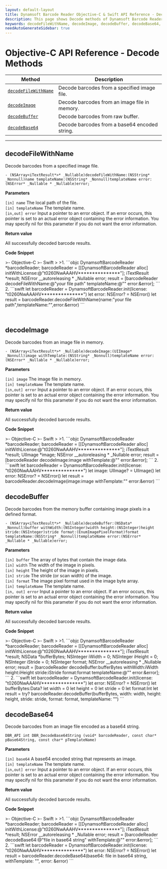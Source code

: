 ```yaml
---
layout: default-layout
title: Dynamsoft Barcode Reader Objective-C & Swift API Reference - Decode Methods
description: This page shows Decode methods of Dynamsoft Barcode Reader for iOS SDK.
keywords: decodeFileWithName, decodeImage, decodeBuffer, decodeBase64, decode methods, api reference, objective-c, oc, swift
needAutoGenerateSidebar: true
---
```


# Objective-C API Reference - Decode Methods

  | Method               | Description |
  |----------------------|-------------|
  | [`decodeFileWithName`](#decodefilewithname) | Decode barcodes from a specified image file. |
  | [`decodeImage`](#decodeImage) | Decode barcodes from an image file in memory. |
  | [`decodeBuffer`](#decodeBuffer) | Decode barcodes from raw buffer. |
  | [`decodeBase64`](#decodeBase64) | Decode barcodes from a base64 encoded string. |
  
---

## decodeFileWithName

Decode barcodes from a specified image file.

```objc
- (NSArray<iTextResult*>* _Nullable)decodeFileWithName:(NSString* _Nonnull)name templateName:(NSString* _Nonnull)templateName error:(NSError* _Nullable * _Nullable)error;
```

**Parameters**

`[in] name` The local path of the file.  
`[in] templateName` The template name.  
`[in,out] error` Input a pointer to an error object. If an error occurs, this pointer is set to an actual error object containing the error information. You may specify nil for this parameter if you do not want the error information.  

**Return value**

All successfully decoded barcode results.

**Code Snippet**

<div class="sample-code-prefix"></div>
>- Objective-C
>- Swift
>
>1. 
```objc
DynamsoftBarcodeReader *barcodeReader;
barcodeReader = [[DynamsoftBarcodeReader alloc] initWithLicense:@"t0260NwAAAHV***************"];
iTextResult *result;
NSError __autoreleasing * _Nullable error;
result = [barcodeReader decodeFileWithName:@"your file path" templateName:@"" error:&error];
```
2. 
```swift
let barcodeReader = DynamsoftBarcodeReader.init(license: "t0260NwAAAHV***************")
let error: NSError? = NSError()
let result = barcodeReader.decodeFileWithName(name:"your file path",templateName:"",error:&error)
```

&nbsp;

## decodeImage

Decode barcodes from an image file in memory.

```objc
- (NSArray<iTextResult*>* _Nullable)decodeImage:(UIImage* _Nonnull)image withTemplate:(NSString* _Nonnull)templateName error:(NSError* _Nullable * _Nullable)error;
```  

**Parameters**

`[in] image` The image file in memory.  
`[in] templateName` The template name.  
`[in,out] error` Input a pointer to an error object. If an error occurs, this pointer is set to an actual error object containing the error information. You may specify nil for this parameter if you do not want the error information.

**Return value**

All successfully decoded barcode results.

**Code Snippet**

<div class="sample-code-prefix"></div>
>- Objective-C
>- Swift
>
>1. 
```objc
DynamsoftBarcodeReader *barcodeReader;
barcodeReader = [[DynamsoftBarcodeReader alloc] initWithLicense:@"t0260NwAAAHV***************"];
iTextResult *result;
UIImage *image;
NSError __autoreleasing * _Nullable error;
result = [barcodeReader decodeImage:image withTemplate:@"" error:&error];
```
2. 
```swift
let barcodeReader = DynamsoftBarcodeReader.init(license: "t0260NwAAAHV***************")
let image: UIImage? = UIImage()
let error: NSError? = NSError()
let result = barcodeReader.decodeImage(image:image withTemplate:"" error:&error)
```

## decodeBuffer

Decode barcodes from the memory buffer containing image pixels in a defined format.

```objc
- (NSArray<iTextResult*>* _Nullable)decodeBuffer:(NSData* _Nonnull)buffer withWidth:(NSInteger)width height:(NSInteger)height stride:(NSInteger)stride format:(EnumImagePixelFormat)format templateName:(NSString* _Nonnull)templateName error:(NSError* _Nullable * _Nullable)error;
```

**Parameters**

`[in] buffer` The array of bytes that contain the image data.  
`[in] width` The width of the image in pixels.  
`[in] height` The height of the image in pixels.  
`[in] stride` The stride (or scan width) of the image.  
`[in] format` The image pixel format used in the image byte array.  
`[in] templateName` The template name.  
`[in, out] error` Input a pointer to an error object. If an error occurs, this pointer is set to an actual error object containing the error information. You may specify nil for this parameter if you do not want the error information.  

**Return value**

All successfully decoded barcode results.

**Code Snippet**

<div class="sample-code-prefix"></div>
>- Objective-C
>- Swift
>
>1. 
```objc
DynamsoftBarcodeReader *barcodeReader;
barcodeReader = [[DynamsoftBarcodeReader alloc] initWithLicense:@"t0260NwAAAHV***************"];
iTextResult *result;
NSData *bufferBytes;
NSInteger iWidth = 0;
NSInteger iHeight = 0;
NSInteger iStride = 0;
NSInteger format;
NSError __autoreleasing * _Nullable error;
result = [barcodeReader decodeBuffer:bufferBytes withWidth:iWidth height:iHeight stride:iStride format:format templateName:@"" error:&error];
```
2. 
```swift
let barcodeReader = DynamsoftBarcodeReader.init(license: "t0260NwAAAHV***************")
let error: NSError? = NSError()
let bufferBytes:Data?
let width = 0
let height = 0
let stride = 0
let format:Int
let result = try? barcodeReader.decodeBuffer(bufferBytes, width: width, height: height, stride: stride, format: format, templateName: "")
```

## decodeBase64

Decode barcodes from an image file encoded as a base64 string.

```objc
DBR_API int DBR_DecodeBase64String (void* barcodeReader, const char* pBase64String, const char* pTemplateName)
```

**Parameters**

`[in] base64` A base64 encoded string that represents an image.  
`[in] templateName` The template name.  
`[in,out] error` Input a pointer to an error object. If an error occurs, this pointer is set to an actual error object containing the error information. You may specify nil for this parameter if you do not want the error information.

**Return value**

All successfully decoded barcode results.

**Code Snippet**

<div class="sample-code-prefix"></div>
>- Objective-C
>- Swift
>
>1. 
```objc
DynamsoftBarcodeReader *barcodeReader;
barcodeReader = [[DynamsoftBarcodeReader alloc] initWithLicense:@"t0260NwAAAHV***************"];
iTextResult *result;
NSError __autoreleasing * _Nullable error;
result = [barcodeReader decodeBase64:@"file in base64 string" withTemplate:@"" error:&error];
```
2. 
```swift
let barcodeReader = DynamsoftBarcodeReader.init(license: "t0260NwAAAHV***************") 
let error: NSError? = NSError() 
let result = barcodeReader.decodeBase64(base64: file in base64 string, withTemplate: "", error: &error)
```

&nbsp;
